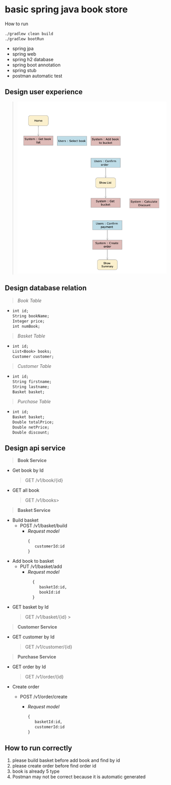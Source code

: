 # basic spring java book store

How to run
```
./gradlew clean build
./gradlew bootRun

```
- spring jpa
- spring web
- spring h2 database
- spring boot annotation
- spring stub
- postman automatic test

## Design user experience


> ![alt IMAGE](https://github.com/chainrocker55/spring-boot-basic-jpa/blob/966096-exam-book-store/process.png)

## Design database relation
> *Book Table*
-     int id;
      String bookName;
      Integer price;
      int numBook;
      
> *Basket Table*
-     int id;
      List<Book> books;
      Customer customer;
     
> *Customer Table*
-     int id;
      String firstname;
      String lastname;
      Basket basket;
      
> *Purchase Table*
-     int id;
      Basket basket;
      Double totalPrice;
      Double netPrice;
      Double discount;
      
## Design api service
> **Book Service**
* Get book by Id
    > GET /v1/book/{id}
* GET all book
    > GET /v1/books> 
                 
> **Basket Service**
* Build basket
    -   POST /v1/basket/build
        -   *Request model*
              ```
              {
                 customerId:id
              }
* Add book to basket
    -   PUT /v1/basket/add
        -   *Request model*
            ```
              {
                 basketId:id,
                 bookId:id    
              }                            
* GET basket by Id 
    > GET /v1/basket/{id}
                      >
> **Customer Service**                     
* GET customer by Id 
    > GET /v1/customer/{id}
  
> **Purchase Service**                     
* GET order by Id 
    > GET /v1/order/{id} 
* Create order
    -   POST /v1/order/create
    
        -   *Request model*
              ```
              {
                 basketId:id,
                 customerId:id 
              }            
 
## How to run correctly
1. please build basket before add book and find by id
2. please create order before find order id
3. book is already 5 type
4. Postman may not be correct because it is automatic generated


